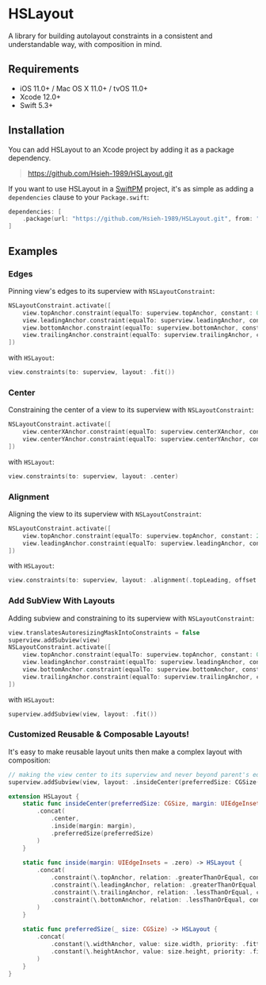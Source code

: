 # HSLayout

A library for building autolayout constraints in a consistent and understandable way, with composition in mind.

## Requirements

- iOS 11.0+ / Mac OS X 11.0+ / tvOS 11.0+
- Xcode 12.0+
- Swift 5.3+

## Installation

You can add HSLayout to an Xcode project by adding it as a package dependency.

> https://github.com/Hsieh-1989/HSLayout.git

If you want to use HSLayout in a [SwiftPM](https://swift.org/package-manager/) project, it's as simple as adding a `dependencies` clause to your `Package.swift`:

```swift
dependencies: [
    .package(url: "https://github.com/Hsieh-1989/HSLayout.git", from: "0.1.1")
]
```

## Examples

### Edges

Pinning view's edges to its superview with `NSLayoutConstraint`:

```swift
NSLayoutConstraint.activate([
    view.topAnchor.constraint(equalTo: superview.topAnchor, constant: 0),
    view.leadingAnchor.constraint(equalTo: superview.leadingAnchor, constant: 0),
    view.bottomAnchor.constraint(equalTo: superview.bottomAnchor, constant: 0),
    view.trailingAnchor.constraint(equalTo: superview.trailingAnchor, constant: 0)
])
```

with `HSLayout`:

```swift
view.constraints(to: superview, layout: .fit())
```

### Center

Constraining the center of a view to its superview with `NSLayoutConstraint`:

```swift
NSLayoutConstraint.activate([
    view.centerXAnchor.constraint(equalTo: superview.centerXAnchor, constant: 0)
    view.centerYAnchor.constraint(equalTo: superview.centerYAnchor, constant: 0)
])
```

with `HSLayout`:

```swift
view.constraints(to: superview, layout: .center)
```

### Alignment

Aligning the view to its superview with `NSLayoutConstraint`:

```swift
NSLayoutConstraint.activate([
    view.topAnchor.constraint(equalTo: superview.topAnchor, constant: 20),
    view.leadingAnchor.constraint(equalTo: superview.leadingAnchor, constant: 20),
])
```

with `HSLayout`:

```swift
view.constraints(to: superview, layout: .alignment(.topLeading, offset: .init(x: 20, y: 20)))
```

### Add SubView With Layouts

Adding subview and constraining to its superview with `NSLayoutConstraint`:

```swift
view.translatesAutoresizingMaskIntoConstraints = false
superview.addSubview(view)
NSLayoutConstraint.activate([
    view.topAnchor.constraint(equalTo: superview.topAnchor, constant: 0),
    view.leadingAnchor.constraint(equalTo: superview.leadingAnchor, constant: 0),
    view.bottomAnchor.constraint(equalTo: superview.bottomAnchor, constant: 0),
    view.trailingAnchor.constraint(equalTo: superview.trailingAnchor, constant: 0)
])
```

with `HSLayout`:

```swift
superview.addSubview(view, layout: .fit())
```

### Customized Reusable & Composable Layouts!

It's easy to make reusable layout units then make a complex layout with composition:

```swift
// making the view center to its superview and never beyond parent's edge with preferred size.
superview.addSubview(view, layout: .insideCenter(preferredSize: CGSize(width: 500, height: 500)))

extension HSLayout {
    static func insideCenter(preferredSize: CGSize, margin: UIEdgeInsets = .zero) -> HSLayout {
        .concat(
            .center,
            .inside(margin: margin),
            .preferredSize(preferredSize)
        )
    }
    
    static func inside(margin: UIEdgeInsets = .zero) -> HSLayout {
        .concat(
            .constraint(\.topAnchor, relation: .greaterThanOrEqual, constant: margin.top),
            .constraint(\.leadingAnchor, relation: .greaterThanOrEqual, constant: margin.left),
            .constraint(\.trailingAnchor, relation: .lessThanOrEqual, constant: -margin.right),
            .constraint(\.bottomAnchor, relation: .lessThanOrEqual, constant: -margin.bottom)
        )
    }
    
    static func preferredSize(_ size: CGSize) -> HSLayout {
        .concat(
            .constant(\.widthAnchor, value: size.width, priority: .fittingSizeLevel),
            .constant(\.heightAnchor, value: size.height, priority: .fittingSizeLevel)
        )
    }
}
```
